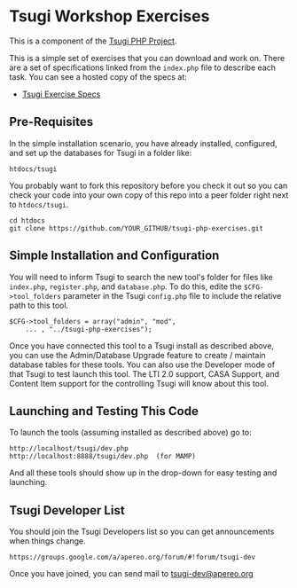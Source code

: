 
Tsugi Workshop Exercises
========================

This is a component of the [Tsugi PHP Project](https://github.com/tsugiproject/tsugi).

This is a simple set of exercises that you can download and work on.
There are a set of specifications linked from the `index.php` file
to describe each task.  You can see a hosted copy of the specs at:

* [Tsugi Exercise Specs](https://lti-tools.dr-chuck.com/exercises/)

Pre-Requisites
--------------

In the simple installation scenario, you have already installed,
configured, and set up the databases for Tsugi in a folder like:

    htdocs/tsugi


You probably want to fork this repository before you check it out
so you can check your code into your own copy of this repo into a peer
folder right next to `htdocs/tsugi`.

    cd htdocs
    git clone https://github.com/YOUR_GITHUB/tsugi-php-exercises.git 


Simple Installation and Configuration
-------------------------------------

You will need to inform Tsugi to search the new tool's folder
for files like `index.php`, `register.php`, and `database.php`.
To do this, edite the `$CFG->tool_folders` parameter in the 
Tsugi `config.php` file to include the relative path to this tool.

    $CFG->tool_folders = array("admin", "mod", 
        ... , "../tsugi-php-exercises");

Once you have connected this tool to a Tsugi install as described above, 
you can use the Admin/Database Upgrade feature to create / maintain database 
tables for these tools.  You can also use the Developer mode of that Tsugi to
test launch this tool.   The LTI 2.0 support, CASA Support, and Content Item
support for the controlling Tsugi will know about this tool.

Launching and Testing This Code
-------------------------------

To launch the tools (assuming installed as described above) go to:

    http://localhost/tsugi/dev.php
    http://localhost:8888/tsugi/dev.php  (for MAMP)

And all these tools should show up in the drop-down for easy testing 
and launching.
 
Tsugi Developer List
--------------------

You should join the Tsugi Developers list so you can get 
announcements when things change.

    https://groups.google.com/a/apereo.org/forum/#!forum/tsugi-dev

Once you have joined, you can send mail to tsugi-dev@apereo.org

